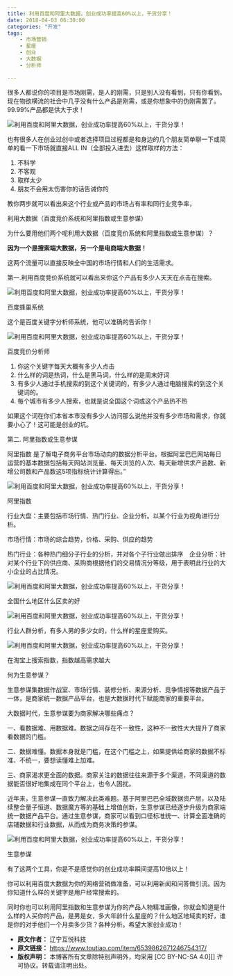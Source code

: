 ```yaml
---
title: 利用百度和阿里大数据，创业成功率提高60%以上，干货分享！
date: 2018-04-03 06:30:00
categories: "开发"
tags:
	- 市场营销
	- 星座
	- 创业
	- 大数据
	- 分析师

---
```


很多人都说你的项目是市场刚需，是人的刚需，只是别人没有看到，只有你看到。现在物欲横流的社会中几乎没有什么产品是刚需，或是你想象中的伪刚需罢了。99.99%产品都是供大于求！

![利用百度和阿里大数据，创业成功率提高60%以上，干货分享！][60]

也有很多人在创业过创中或者选择项目过程都是和身边的几个朋友简单聊一下或简单的看一下市场就直接ALL IN（全部投入进去）这样取样的方法：

1.  不科学
2.  不客观
3.  取样太少
4.  朋友不会用太伤害你的话告诫你的

教你两步就可以看出来这个行业或产品的市场占有率和同行业竞争率，

利用大数据（百度竞价系统和阿里指数或生意参谋）

为什么要用他们两个呢利用大数据（百度竞价系统和阿里指数或生意参谋）？

**因为一个是搜索端大数据，另一个是电商端大数据！**

这两个流量可以直接反映全中国的市场行情和人们的生活需求。

第一.利用百度竞价系统就可以看出来你这个产品有多少人天天在点击在搜索。

![利用百度和阿里大数据，创业成功率提高60%以上，干货分享！][60 1]

百度蜂巢系统

这个是百度关键字分析师系统，他可以准确的告诉你！

![利用百度和阿里大数据，创业成功率提高60%以上，干货分享！][60 2]

百度竞价分析师

1.  你这个关键字每天大概有多少人点击
2.  什么样的词是热词，什么是黑马词，什么样的是周末好词
3.  有多少人通过手机搜索的到这个关键词的，有多少人通过电脑搜索的到这个关键词的。
4.  每个城市有多少人搜索，也就是说全国这个词或这个产品热不热

如果这个词在你们本省本市没有多少人访问那么说他并没有多少市场和需求，你就要小心了！这可能是创业的坑。


第二. 阿里指数或生意参谋

阿里指数 是了解电子商务平台市场动向的数据分析平台。根据阿里巴巴网站每日运营的基本数据包括每天网站浏览量、每天浏览的人次、每天新增供求产品数、新增公司数和产品数这5项指标统计计算得出。”

![利用百度和阿里大数据，创业成功率提高60%以上，干货分享！][60 3]

阿里指数

行业大盘：主要包括市场行情、热门行业、企业分析。以某个行业为视角进行分析。

市场行情：市场的综合趋势，价格、采购、供应的趋势

热门行业：各种热门细分子行业的分析，并对各个子行业做出排序　企业分析：针对某个行业下的供应商、采购商根据他们的交易情况分等级，用于表明此行业的大小企业的占比情况。

![利用百度和阿里大数据，创业成功率提高60%以上，干货分享！][60 4]

全国什么地区什么区卖的好

![利用百度和阿里大数据，创业成功率提高60%以上，干货分享！][60 5]

行业人群分析，有多人男的多少女的，什么样的星座爱购买。

![利用百度和阿里大数据，创业成功率提高60%以上，干货分享！][60 6]

在淘宝上搜索指数，指数越高需求越大

何为生意参谋？

生意参谋集数据作战室、市场行情、装修分析、来源分析、竞争情报等数据产品于一体，是商家统一数据产品平台，也是大数据时代下赋能商家的重要平台。

大数据时代，生意参谋要为商家解决哪些痛点？

一、看数据难、用数据难。数据之间存在不一致性，这种不一致性大大提升了商家看数据的门槛。

二、数据难懂。数据本身就是门槛，在这个门槛之上，如果提供给商家的数据不标准、不统一，要想读懂难上加难。

三、商家渴求更全面的数据。商家关注的数据往往来源于多个渠道，不同渠道的数据能否很好地集成在同个平台上，也令人困扰。

近年来，生意参谋一直致力解决此类难题。基于阿里巴巴全域数据资产层，以及陆续整合量子恒道、数据魔方等的基础上增值创新，生意参谋已经逐步升级为商家端统一数据产品平台。通过生意参谋，商家可以看到口径标准统一、计算全面准确的店铺数据和行业数据，从而成为商务决策的参谋。

![利用百度和阿里大数据，创业成功率提高60%以上，干货分享！][60 7]

生意参谋

有了这两个工具，你是不是感觉你的创业成功率瞬间提高10倍以上！

你可以利用百度大数据为你的网络营销做准备，可以利用新闻和问答做引流。因为你知道什么样的关键字是用户经常搜索的。

同时你也可以利用阿里指数和生意参谋为你的产品人物精准画像，你就会知道是什么样的人买你的产品，是男是女，多大年龄什么星座的？什么地区地域卖的好，谁是你的对手他们一个月卖多少货？各种分析。希望大家创业成功！


[60]: /pro/os/crawler/B3MA-ARME-BIUE.jpg
[60 1]: /pro/os/crawler/BJEN-N23U-R2UZ.jpg
[60 2]: /pro/os/crawler/FARE-IF6J-EJ3E.jpg
[60 3]: /pro/os/crawler/N2EQ-VB26-BVIB.jpg
[60 4]: /pro/os/crawler/7BEY-IFQA-FE3E.jpg
[60 5]: /pro/os/crawler/BJZI-BEJI-3YZE.jpg
[60 6]: /pro/os/crawler/ZFJA-MMFE-6ZZM.jpg
[60 7]: /pro/os/crawler/URBM-IYUR-RZ7V.jpg
 *  **原文作者：** 辽宁互悦科技
 *  **原文链接：** https://www.toutiao.com/item/6539862671246754317/
 *  **版权声明：** 本博客所有文章除特别声明外，均采用 [CC BY-NC-SA 4.0][] 许可协议。转载请注明出处。